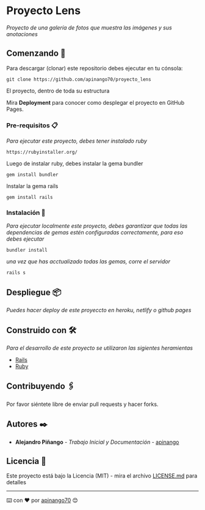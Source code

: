 # Proyecto Lens

*Proyecto de una galería de fotos que muestra las imágenes y sus anotaciones*

## Comenzando 🚀

Para descargar (clonar) este repositorio debes ejecutar en tu cónsola:

```hash
git clone https://github.com/apinango70/proyecto_lens
```

El proyecto, dentro de toda su estructura 


Mira **Deployment** para conocer como desplegar el proyecto en GitHub Pages.

### Pre-requisitos 📋

_Para ejecutar este proyecto, debes tener instalado ruby_

```hash
https://rubyinstaller.org/
```

Luego de instalar ruby, debes instalar la gema bundler

```hash
gem install bundler
```

Instalar la gema rails

```hash
gem install rails
```

### Instalación 🔧

_Para ejecutar localmente este proyecto, debes garantizar que todas las dependencias de gemas estén configuradas correctamente, para eso debes ejecutar_


```hash
bundler install
```

_una vez que has acctualizado todas las gemas, corre el servidor_

```hash
rails s
```

## Despliegue 📦

_Puedes hacer deploy de este proyeccto en heroku, netlify o github pages_

## Construido con 🛠️

_Para el desarrollo de este proyecto se utilizaron las sigientes heramientas_

* [Rails](https://rubyonrails.org/) 
* [Ruby](https://www.ruby-lang.org/es/) 
 
 ## Contribuyendo 🖇️

Por favor siéntete libre de enviar pull requests y hacer forks.



## Autores ✒️


* **Alejandro Piñango** - *Trabajo Inicial y Documentación* - [apinango](https://github.com/apinango70)
 

 

## Licencia 📄

Este proyecto está bajo la Licencia (MIT) - mira el archivo [LICENSE.md](LICENSE.md) para detalles

---
⌨️ con ❤️ por [apinango70](https://github.com/apinango70) 😊